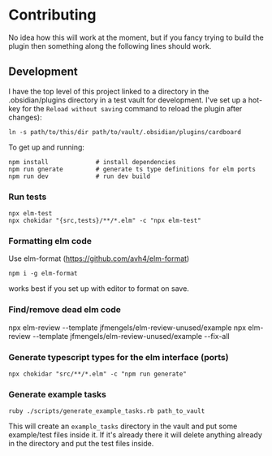 # Contributing
No idea how this will work at the moment, but if you fancy trying to
build the plugin then something along the following lines should work.

## Development
I have the top level of this project linked to a directory in the
.obsidian/plugins directory in a test vault for development.  I've
set up a hot-key for the `Reload without saving` command to reload
the plugin after changes):

```
ln -s path/to/this/dir path/to/vault/.obsidian/plugins/cardboard
```

To get up and running:

```
npm install             # install dependencies
npm run gnerate         # generate ts type definitions for elm ports
npm run dev             # run dev build
```

### Run tests
```
npx elm-test
npx chokidar "{src,tests}/**/*.elm" -c "npx elm-test"
```

### Formatting elm code
Use elm-format (https://github.com/avh4/elm-format)

```
npm i -g elm-format
```

works best if you set up with editor to format on save.

### Find/remove dead elm code
npx elm-review --template jfmengels/elm-review-unused/example
npx elm-review --template jfmengels/elm-review-unused/example --fix-all


### Generate typescript types for the elm interface (ports)
```
npx chokidar "src/**/*.elm" -c "npm run generate"
```

### Generate example tasks

```
ruby ./scripts/generate_example_tasks.rb path_to_vault
```

This will create an `example_tasks` directory in the vault and put some
example/test files inside it.  If it's already there it will delete
anything already in the directory and put the test files inside.
